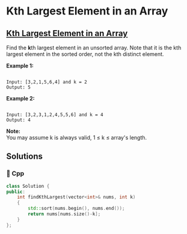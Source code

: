 # Kth Largest Element in an Array

## [Kth Largest Element in an Array](https://leetcode.com/problems/kth-largest-element-in-an-array)

Find the **k**th largest element in an unsorted array. Note that it is the kth largest element in the sorted order, not the kth distinct element.

**Example 1:**

```text

Input: [3,2,1,5,6,4] and k = 2
Output: 5
```

**Example 2:**

```text

Input: [3,2,3,1,2,4,5,5,6] and k = 4
Output: 4
```

**Note:**  
 You may assume k is always valid, 1 ≤ k ≤ array's length.

## Solutions

### 🧠 Cpp

```cpp
class Solution {
public:
    int findKthLargest(vector<int>& nums, int k)
    {
        std::sort(nums.begin(), nums.end());
        return nums[nums.size()-k];
    }
};
```

